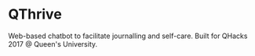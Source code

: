 # QThrive
Web-based chatbot to facilitate journalling and self-care. Built for QHacks 2017 @ Queen's University. 
